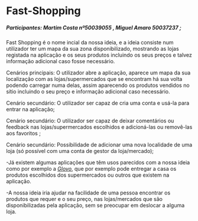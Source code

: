 # Fast-Shopping

##### Participantes: Martim Costa nº50039055 , Miguel Amaro 50037237 ;

Fast Shopping é o nome incial da nossa ideia, e a ideia consiste num utilizador ter um mapa da sua zona disponibilizado,
mostrando as lojas registada na aplicação e os seus produtos incluindo os seus preços e talvez informação adicional caso fosse necessário.

Cenários principais: O utilizador abre a aplicação, aparece um mapa da sua localização com as lojas/supermercados que se encontram há sua volta
podendo carregar numa delas, assim aparecendo os produtos vendidos no sítio incluindo o seu preço e informação adicional caso necessário.

Cenário secundário: O utilizador ser capaz de cria uma conta e usá-la para entrar na aplicação;

Cenário secundário: O utilizador ser capaz de deixar comentários ou feedback nas lojas/supermercados escolhidos e adicioná-las ou
removê-las aos favoritos ;

Cenário secundário: Possibilidade de adicionar uma nova localidade de uma loja (só possível com uma conta de gestor da loja/mercado); 

-Já existem algumas aplicações que têm usos parecidos com a nossa ideia como por exemplo a [*Glovo*](https://glovoapp.com/pt_PT/lis/), que por exemplo pode entregar 
a casa os produtos escolhidos dos supermercados ou outros que existem na aplicação.

-A nossa ideia iria ajudar na facilidade de uma pessoa encontrar os produtos que requer e o seu preço, nas lojas/mercados que são 
disponibilizadas pela aplicação, sem se preocupar em deslocar a alguma loja.
